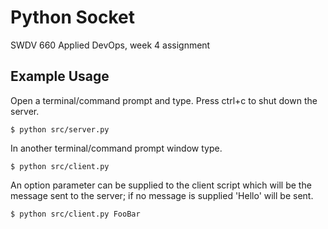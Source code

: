 # Python Socket

SWDV 660 Applied DevOps, week 4 assignment

## Example Usage

Open a terminal/command prompt and type. Press ctrl+c to shut down the server.

```
$ python src/server.py
```

In another terminal/command prompt window type.

```
$ python src/client.py
```

An option parameter can be supplied to the client script which will be the message sent to the server; if no message is supplied 'Hello' will be sent.

```
$ python src/client.py FooBar
```
